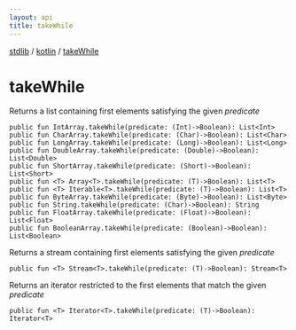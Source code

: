 ```yaml
---
layout: api
title: takeWhile
---
```

[stdlib](../index.md) / [kotlin](index.md) / [takeWhile](takeWhile.md)

# takeWhile
Returns a list containing first elements satisfying the given *predicate*
```
public fun IntArray.takeWhile(predicate: (Int)->Boolean): List<Int>
public fun CharArray.takeWhile(predicate: (Char)->Boolean): List<Char>
public fun LongArray.takeWhile(predicate: (Long)->Boolean): List<Long>
public fun DoubleArray.takeWhile(predicate: (Double)->Boolean): List<Double>
public fun ShortArray.takeWhile(predicate: (Short)->Boolean): List<Short>
public fun <T> Array<T>.takeWhile(predicate: (T)->Boolean): List<T>
public fun <T> Iterable<T>.takeWhile(predicate: (T)->Boolean): List<T>
public fun ByteArray.takeWhile(predicate: (Byte)->Boolean): List<Byte>
public fun String.takeWhile(predicate: (Char)->Boolean): String
public fun FloatArray.takeWhile(predicate: (Float)->Boolean): List<Float>
public fun BooleanArray.takeWhile(predicate: (Boolean)->Boolean): List<Boolean>
```
Returns a stream containing first elements satisfying the given *predicate*
```
public fun <T> Stream<T>.takeWhile(predicate: (T)->Boolean): Stream<T>
```
Returns an iterator restricted to the first elements that match the given *predicate*
```
public fun <T> Iterator<T>.takeWhile(predicate: (T)->Boolean): Iterator<T>
```
